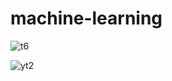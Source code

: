# machine-learning

![t6](https://github.com/LucasMateus500/machine-learning/assets/126467107/5d24c202-c646-4217-a42f-2d29a4d7cf25)





![yt2](https://github.com/LucasMateus500/machine-learning/assets/126467107/5a0bcea8-1a7a-4e99-a88d-23630e5808f3)
